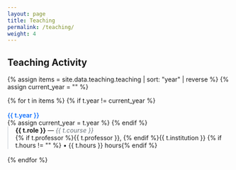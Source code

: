 ```yaml
---
layout: page
title: Teaching
permalink: /teaching/
weight: 4
---
```


<h2 class="mb-4">Teaching Activity</h2>

<style>
.teaching-list dt {
  font-weight: 600;
  color: #0d6efd; /* Bootstrap blue */
  margin-top: 1rem;
}
.teaching-list dd {
  margin-bottom: 1rem;
  margin-left: 0;
  padding-left: 1rem;
  border-left: 2px solid #dee2e6;
}
.teaching-list em {
  color: #6c757d;
}
.teaching-list .small {
  color: #6c757d;
}
</style>

<dl class="teaching-list">
  {% assign items = site.data.teaching.teaching | sort: "year" | reverse %}
  {% assign current_year = "" %}
  
  {% for t in items %}
    {% if t.year != current_year %}
      <dt>{{ t.year }}</dt>
      {% assign current_year = t.year %}
    {% endif %}
    <dd>
      <strong>{{ t.role }}</strong> — <em>{{ t.course }}</em><br>
      {% if t.professor %}{{ t.professor }}, {% endif %}{{ t.institution }}
      {% if t.hours != "" %} • {{ t.hours }} hours{% endif %}
    </dd>
  {% endfor %}
</dl>
